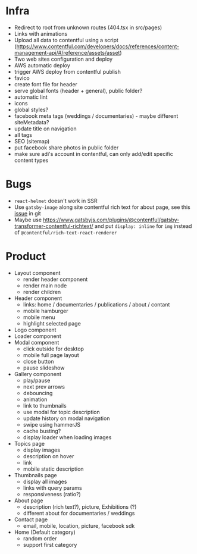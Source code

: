 # Infra

-   Redirect to root from unknown routes (404.tsx in src/pages)
-   Links with animations
-   Upload all data to contentful using a script (https://www.contentful.com/developers/docs/references/content-management-api/#/reference/assets/asset)
-   Two web sites configuration and deploy
-   AWS automatic deploy
-   trigger AWS deploy from contentful publish
-   favico
-   create font file for header
-   serve global fonts (header + general), public folder?
-   automatic lint
-   icons
-   global styles?
-   facebook meta tags (weddings / documentaries) - maybe different siteMetadata?
-   update title on navigation
-   all <head/> tags
-   SEO (sitemap)
-   put facebook share photos in public folder
-   make sure adi's account in contentful, can only add/edit specific content types

# Bugs

-   `react-helmet` doesn't work in SSR
-   Use `gatsby-image` along site contentful rich text for about page, see this [issue](https://github.com/contentful/rich-text/issues/70) in git
-   Maybe use https://www.gatsbyjs.com/plugins/@contentful/gatsby-transformer-contentful-richtext/ and put `display: inline` for `img` instead of `@contentful/rich-text-react-renderer`

# Product

-   Layout component
    -   render header component
    -   render main node
    -   render children
-   Header component
    -   links: home / documentaries / publications / about / contant
    -   mobile hamburger
    -   mobile menu
    -   highlight selected page
-   Logo component
-   Loader component
-   Modal component
    -   click outside for desktop
    -   mobile full page layout
    -   close button
    -   pause slideshow
-   Gallery component
    -   play/pause
    -   next prev arrows
    -   debouncing
    -   animation
    -   link to thumbnails
    -   use modal for topic description
    -   update history on modal navigation
    -   swipe using hammerJS
    -   cache busting?
    -   display loader when loading images
-   Topics page
    -   display images
    -   description on hover
    -   link
    -   mobile static description
-   Thumbnails page
    -   display all images
    -   links with query params
    -   responsiveness (ratio?)
-   About page
    -   description (rich text?), picture, Exhibitions (?)
    -   different about for documentaries / weddings
-   Contact page
    -   email, mobile, location, picture, facebook sdk
-   Home (Default category)
    -   random order
    -   support first category
